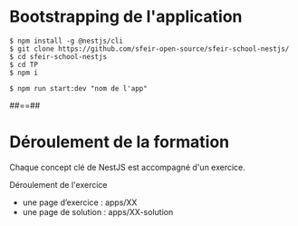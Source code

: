 <!-- .slide: class="with-code" -->

# Bootstrapping de l'application

```shell
$ npm install -g @nestjs/cli
$ git clone https://github.com/sfeir-open-source/sfeir-school-nestjs/
$ cd sfeir-school-nestjs
$ cd TP
$ npm i
```
<!-- .element: class="big-code" -->

```shell
$ npm run start:dev "nom de l'app"
```
<!-- .element: class="big-code" -->

##==##

<!-- .slide: class="with-code" -->

# Déroulement de la formation

Chaque concept clé de NestJS est accompagné d'un exercice.

Déroulement de l'exercice
- une page d’exercice : apps/XX
- une page de solution : apps/XX-solution
